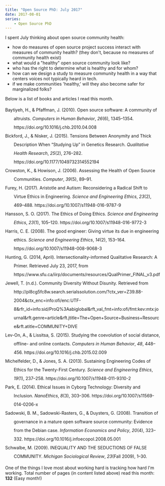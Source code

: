 ```yaml
---
title: "Open Source PhD: July 2017"
date: 2017-08-01
series: 
    - Open Source PhD
---
```



I spent July thinking about open source community health:
- how do measures of open source project success interact with measures of community health? (they don't, because no measures of community health exist)
- what would a "healthy" open source community look like?
- who has the right to determine what is healthy and for whom?
- how can we design a study to measure community health in a way that centers voices not typically heard in tech.
- if we make communities 'healthy,' will they also become safer for marginalized folks?

Below is a list of books and articles I read this month.

<div class="csl-bib-body" style="line-height: 2; padding-left: 2em; text-indent:-2em;">
  <div class="csl-entry">Baytiyeh, H., &amp; Pfaffman, J. (2010). Open source software: A community of altruists. <i>Computers in Human Behavior</i>, <i>26</i>(6), 1345–1354. https://doi.org/10.1016/j.chb.2010.04.008</div>
  <span class="Z3988" title="url_ver=Z39.88-2004&amp;ctx_ver=Z39.88-2004&amp;rfr_id=info%3Asid%2Fzotero.org%3A2&amp;rft_id=info%3Adoi%2F10.1016%2Fj.chb.2010.04.008&amp;rft_val_fmt=info%3Aofi%2Ffmt%3Akev%3Amtx%3Ajournal&amp;rft.genre=article&amp;rft.atitle=Open%20source%20software%3A%20A%20community%20of%20altruists&amp;rft.jtitle=Computers%20in%20Human%20Behavior&amp;rft.stitle=Computers%20in%20Human%20Behavior&amp;rft.volume=26&amp;rft.issue=6&amp;rft.aufirst=Hoda&amp;rft.aulast=Baytiyeh&amp;rft.au=Hoda%20Baytiyeh&amp;rft.au=Jay%20Pfaffman&amp;rft.date=2010-11-01&amp;rft.pages=1345-1354&amp;rft.spage=1345&amp;rft.epage=1354&amp;rft.issn=0747-5632"></span>
  <div class="csl-entry">Bickford, J., &amp; Nisker, J. (2015). Tensions Between Anonymity and Thick Description When “Studying Up” in Genetics Research. <i>Qualitative Health Research</i>, <i>25</i>(2), 276–282. https://doi.org/10.1177/1049732314552194</div>
  <span class="Z3988" title="url_ver=Z39.88-2004&amp;ctx_ver=Z39.88-2004&amp;rfr_id=info%3Asid%2Fzotero.org%3A2&amp;rft_id=info%3Adoi%2F10.1177%2F1049732314552194&amp;rft_val_fmt=info%3Aofi%2Ffmt%3Akev%3Amtx%3Ajournal&amp;rft.genre=article&amp;rft.atitle=Tensions%20Between%20Anonymity%20and%20Thick%20Description%20When%20%E2%80%9CStudying%20Up%E2%80%9D%20in%20Genetics%20Research&amp;rft.jtitle=Qualitative%20Health%20Research&amp;rft.stitle=Qual%20Health%20Res&amp;rft.volume=25&amp;rft.issue=2&amp;rft.aufirst=Julia&amp;rft.aulast=Bickford&amp;rft.au=Julia%20Bickford&amp;rft.au=Jeff%20Nisker&amp;rft.date=2015-02-01&amp;rft.pages=276-282&amp;rft.spage=276&amp;rft.epage=282&amp;rft.issn=1049-7323&amp;rft.language=en"></span>
  <div class="csl-entry">Crowston, K., &amp; Howison, J. (2006). Assessing the Health of Open Source Communities. <i>Computer</i>, <i>39</i>(5), 89–91.</div>
  <span class="Z3988" title="url_ver=Z39.88-2004&amp;ctx_ver=Z39.88-2004&amp;rfr_id=info%3Asid%2Fzotero.org%3A2&amp;rft_val_fmt=info%3Aofi%2Ffmt%3Akev%3Amtx%3Ajournal&amp;rft.genre=article&amp;rft.atitle=Assessing%20the%20Health%20of%20Open%20Source%20Communities&amp;rft.jtitle=Computer&amp;rft.volume=39&amp;rft.issue=5&amp;rft.aufirst=Kevin&amp;rft.aulast=Crowston&amp;rft.au=Kevin%20Crowston&amp;rft.au=James%20Howison&amp;rft.date=2006&amp;rft.pages=89-91&amp;rft.spage=89&amp;rft.epage=91"></span>
  <div class="csl-entry">Furey, H. (2017). Aristotle and Autism: Reconsidering a Radical Shift to Virtue Ethics in Engineering. <i>Science and Engineering Ethics</i>, <i>23</i>(2), 469–488. https://doi.org/10.1007/s11948-016-9787-9</div>
  <span class="Z3988" title="url_ver=Z39.88-2004&amp;ctx_ver=Z39.88-2004&amp;rfr_id=info%3Asid%2Fzotero.org%3A2&amp;rft_id=info%3Adoi%2F10.1007%2Fs11948-016-9787-9&amp;rft_val_fmt=info%3Aofi%2Ffmt%3Akev%3Amtx%3Ajournal&amp;rft.genre=article&amp;rft.atitle=Aristotle%20and%20Autism%3A%20Reconsidering%20a%20Radical%20Shift%20to%20Virtue%20Ethics%20in%20Engineering&amp;rft.jtitle=Science%20and%20Engineering%20Ethics&amp;rft.volume=23&amp;rft.issue=2&amp;rft.aufirst=Heidi&amp;rft.aulast=Furey&amp;rft.au=Heidi%20Furey&amp;rft.date=2017&amp;rft.pages=469-488&amp;rft.spage=469&amp;rft.epage=488&amp;rft.issn=1194801697879"></span>
  <div class="csl-entry">Hansson, S. O. (2017). The Ethics of Doing Ethics. <i>Science and Engineering Ethics</i>, <i>23</i>(1), 105–120. https://doi.org/10.1007/s11948-016-9772-3</div>
  <span class="Z3988" title="url_ver=Z39.88-2004&amp;ctx_ver=Z39.88-2004&amp;rfr_id=info%3Asid%2Fzotero.org%3A2&amp;rft_id=info%3Adoi%2F10.1007%2Fs11948-016-9772-3&amp;rft_val_fmt=info%3Aofi%2Ffmt%3Akev%3Amtx%3Ajournal&amp;rft.genre=article&amp;rft.atitle=The%20Ethics%20of%20Doing%20Ethics&amp;rft.jtitle=Science%20and%20Engineering%20Ethics&amp;rft.volume=23&amp;rft.issue=1&amp;rft.aufirst=Sven%20Ove&amp;rft.aulast=Hansson&amp;rft.au=Sven%20Ove%20Hansson&amp;rft.date=2017&amp;rft.pages=105-120&amp;rft.spage=105&amp;rft.epage=120&amp;rft.issn=1353-3452"></span>
  <div class="csl-entry">Harris, C. E. (2008). The good engineer: Giving virtue its due in engineering ethics. <i>Science and Engineering Ethics</i>, <i>14</i>(2), 153–164. https://doi.org/10.1007/s11948-008-9068-3</div>
  <span class="Z3988" title="url_ver=Z39.88-2004&amp;ctx_ver=Z39.88-2004&amp;rfr_id=info%3Asid%2Fzotero.org%3A2&amp;rft_id=info%3Adoi%2F10.1007%2Fs11948-008-9068-3&amp;rft_val_fmt=info%3Aofi%2Ffmt%3Akev%3Amtx%3Ajournal&amp;rft.genre=article&amp;rft.atitle=The%20good%20engineer%3A%20Giving%20virtue%20its%20due%20in%20engineering%20ethics&amp;rft.jtitle=Science%20and%20Engineering%20Ethics&amp;rft.volume=14&amp;rft.issue=2&amp;rft.aufirst=Charles%20E.&amp;rft.aulast=Harris&amp;rft.au=Charles%20E.%20Harris&amp;rft.date=2008&amp;rft.pages=153-164&amp;rft.spage=153&amp;rft.epage=164&amp;rft.issn=1353-3452%20(Print)%5Cr1353-3452%20(Linking)"></span>
  <div class="csl-entry">Hunting, G. (2014, April). Intersectionality-informed Qualitative Research: A Primer. Retrieved July 23, 2017, from https://www.sfu.ca/iirp/documents/resources/QualPrimer_FINAL_v3.pdf</div>
  <span class="Z3988" title="url_ver=Z39.88-2004&amp;ctx_ver=Z39.88-2004&amp;rfr_id=info%3Asid%2Fzotero.org%3A2&amp;rft_val_fmt=info%3Aofi%2Ffmt%3Akev%3Amtx%3Adc&amp;rft.type=webpage&amp;rft.title=Intersectionality-informed%20Qualitative%20Research%3A%20A%20Primer&amp;rft.identifier=https%3A%2F%2Fwww.sfu.ca%2Fiirp%2Fdocuments%2Fresources%2FQualPrimer_FINAL_v3.pdf&amp;rft.aufirst=Gemma&amp;rft.aulast=Hunting&amp;rft.au=Gemma%20Hunting&amp;rft.date=2014-04"></span>
  <div class="csl-entry">Jewell, T. (n.d.). Community Diversity Without Disunity. Retrieved from http://pl8cg5fc8w.search.serialssolution.com/?ctx_ver=Z39.88-2004&amp;ctx_enc=info:ofi/enc:UTF-8&amp;rfr_id=info:sid/ProQ%3Aabiglobal&amp;rft_val_fmt=info:ofi/fmt:kev:mtx:journal&amp;rft.genre=article&amp;rft.jtitle=The+Open+Source+Business+Resource&amp;rft.atitle=COMMUNITY+DIVE</div>
  <span class="Z3988" title="url_ver=Z39.88-2004&amp;ctx_ver=Z39.88-2004&amp;rfr_id=info%3Asid%2Fzotero.org%3A2&amp;rft_val_fmt=info%3Aofi%2Ffmt%3Akev%3Amtx%3Ajournal&amp;rft.genre=article&amp;rft.atitle=Community%20Diversity%20Without%20Disunity&amp;rft.aufirst=Teresa&amp;rft.aulast=Jewell&amp;rft.au=Teresa%20Jewell"></span>
  <div class="csl-entry">Lev-On, A., &amp; Lissitsa, S. (2015). Studying the coevolution of social distance, offline- and online contacts. <i>Computers in Human Behavior</i>, <i>48</i>, 448–456. https://doi.org/10.1016/j.chb.2015.02.009</div>
  <span class="Z3988" title="url_ver=Z39.88-2004&amp;ctx_ver=Z39.88-2004&amp;rfr_id=info%3Asid%2Fzotero.org%3A2&amp;rft_id=info%3Adoi%2F10.1016%2Fj.chb.2015.02.009&amp;rft_val_fmt=info%3Aofi%2Ffmt%3Akev%3Amtx%3Ajournal&amp;rft.genre=article&amp;rft.atitle=Studying%20the%20coevolution%20of%20social%20distance%2C%20offline-%20and%20online%20contacts&amp;rft.jtitle=Computers%20in%20Human%20Behavior&amp;rft.volume=48&amp;rft.aufirst=Azi&amp;rft.aulast=Lev-On&amp;rft.au=Azi%20Lev-On&amp;rft.au=Sabina%20Lissitsa&amp;rft.date=2015&amp;rft.pages=448-456&amp;rft.spage=448&amp;rft.epage=456&amp;rft.issn=07475632"></span>
  <div class="csl-entry">Michelfelder, D., &amp; Jones, S. A. (2013). Sustaining Engineering Codes of Ethics for the Twenty-First Century. <i>Science and Engineering Ethics</i>, <i>19</i>(1), 237–258. https://doi.org/10.1007/s11948-011-9310-2</div>
  <span class="Z3988" title="url_ver=Z39.88-2004&amp;ctx_ver=Z39.88-2004&amp;rfr_id=info%3Asid%2Fzotero.org%3A2&amp;rft_id=info%3Adoi%2F10.1007%2Fs11948-011-9310-2&amp;rft_val_fmt=info%3Aofi%2Ffmt%3Akev%3Amtx%3Ajournal&amp;rft.genre=article&amp;rft.atitle=Sustaining%20Engineering%20Codes%20of%20Ethics%20for%20the%20Twenty-First%20Century&amp;rft.jtitle=Science%20and%20Engineering%20Ethics&amp;rft.volume=19&amp;rft.issue=1&amp;rft.aufirst=Diane&amp;rft.aulast=Michelfelder&amp;rft.au=Diane%20Michelfelder&amp;rft.au=Sharon%20A.%20Jones&amp;rft.date=2013&amp;rft.pages=237-258&amp;rft.spage=237&amp;rft.epage=258&amp;rft.issn=1353-3452"></span>
  <div class="csl-entry">Park, E. (2014). Ethical Issues in Cyborg Technology: Diversity and Inclusion. <i>NanoEthics</i>, <i>8</i>(3), 303–306. https://doi.org/10.1007/s11569-014-0206-x</div>
  <span class="Z3988" title="url_ver=Z39.88-2004&amp;ctx_ver=Z39.88-2004&amp;rfr_id=info%3Asid%2Fzotero.org%3A2&amp;rft_id=info%3Adoi%2F10.1007%2Fs11569-014-0206-x&amp;rft_val_fmt=info%3Aofi%2Ffmt%3Akev%3Amtx%3Ajournal&amp;rft.genre=article&amp;rft.atitle=Ethical%20Issues%20in%20Cyborg%20Technology%3A%20Diversity%20and%20Inclusion&amp;rft.jtitle=NanoEthics&amp;rft.volume=8&amp;rft.issue=3&amp;rft.aufirst=Enno&amp;rft.aulast=Park&amp;rft.au=Enno%20Park&amp;rft.date=2014&amp;rft.pages=303-306&amp;rft.spage=303&amp;rft.epage=306&amp;rft.issn=1871-4757"></span>
  <div class="csl-entry">Sadowski, B. M., Sadowski-Rasters, G., &amp; Duysters, G. (2008). Transition of governance in a mature open software source community: Evidence from the Debian case. <i>Information Economics and Policy</i>, <i>20</i>(4), 323–332. https://doi.org/10.1016/j.infoecopol.2008.05.001</div>
  <span class="Z3988" title="url_ver=Z39.88-2004&amp;ctx_ver=Z39.88-2004&amp;rfr_id=info%3Asid%2Fzotero.org%3A2&amp;rft_id=info%3Adoi%2F10.1016%2Fj.infoecopol.2008.05.001&amp;rft_val_fmt=info%3Aofi%2Ffmt%3Akev%3Amtx%3Ajournal&amp;rft.genre=article&amp;rft.atitle=Transition%20of%20governance%20in%20a%20mature%20open%20software%20source%20community%3A%20Evidence%20from%20the%20Debian%20case&amp;rft.jtitle=Information%20Economics%20and%20Policy&amp;rft.volume=20&amp;rft.issue=4&amp;rft.aufirst=Bert%20M.&amp;rft.aulast=Sadowski&amp;rft.au=Bert%20M.%20Sadowski&amp;rft.au=Gaby%20Sadowski-Rasters&amp;rft.au=Geert%20Duysters&amp;rft.date=2008&amp;rft.pages=323-332&amp;rft.spage=323&amp;rft.epage=332&amp;rft.issn=0167-6245"></span>
  <div class="csl-entry">Schwalbe, M. (2009). INEQUALITY AND THE SEDUCTIONS OF FALSE COMMUNITY. <i>Michigan Sociological Review</i>, <i>23</i>(Fall 2009), 1–30.</div>
  <span class="Z3988" title="url_ver=Z39.88-2004&amp;ctx_ver=Z39.88-2004&amp;rfr_id=info%3Asid%2Fzotero.org%3A2&amp;rft_val_fmt=info%3Aofi%2Ffmt%3Akev%3Amtx%3Ajournal&amp;rft.genre=article&amp;rft.atitle=INEQUALITY%20AND%20THE%20SEDUCTIONS%20OF%20FALSE%20COMMUNITY&amp;rft.jtitle=Michigan%20Sociological%20Review&amp;rft.volume=23&amp;rft.issue=Fall%202009&amp;rft.aufirst=M.&amp;rft.aulast=Schwalbe&amp;rft.au=M.%20Schwalbe&amp;rft.date=2009&amp;rft.pages=1-30&amp;rft.spage=1&amp;rft.epage=30"></span>
</div>


One of the things I love most about working hard is tracking how hard I'm working.  Total number of pages (in content listed above) read this month: **132** (Easy month!)
